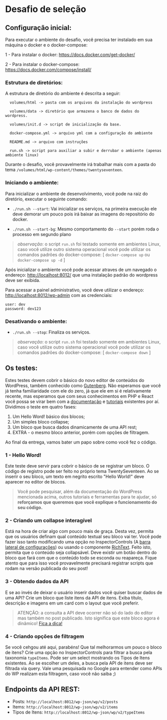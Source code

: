 # Desafio de seleção

## Configuração inicial:

Para executar o ambiente do desafio, você precisa ter instalado em sua máquina o docker e o docker-compose:

1 - Para instalar o docker: https://docs.docker.com/get-docker/

2 - Para instalar o docker-compose: https://docs.docker.com/compose/install/

### Estrutura de diretórios:

A estrutura de diretório do ambiente é descrita a seguir:

```
  volumes/html -> pasta com os arquivos da instalação do wordpress

  volumes/data -> diretório que armazena o banco de dados do wordpress.

  volumes/init.d -> script de inicialização da base.

  docker-compose.yml -> arquivo yml com a configuração do ambiente
  
  README.md -> arquivo com instruções

  run.sh -> script para auxiliar a subir e derrubar o ambiente (apenas ambiente linux)
```

Durante o desafio, você provavelmente irá trabalhar mais com a pasta do tema `/volumes/html/wp-content/themes/twentyseventeen`.

### Iniciando o ambiente:

Para inicializar o ambiente de desenvolvimento, você pode na raiz do diretório, executar o seguinte comando:

- `./run.sh --start`: Vai inicializar os serviços, na primeira execução ele deve demorar um pouco pois irá baixar as imagens do repositório do docker.

- `./run.sh --start-bg`: Mesmo comportamento do `--start` porém roda o processo em segundo plano

> _observação_: o script `run.sh` foi testado somente em ambientes Linux, caso você utilize outro sistema operacional você pode utilizar os comandos padrões do docker-compose: [ `docker-compose up` ou `docker-compose up -d` ]

Após inicializar o ambiente você pode acessar atraves de um navegado o endereço: [http://localhost:8012/](http://localhost:8012/) que uma instalação padrão do wordpress deve ser exibida.

Para acessar a painel administrativo, você deve utilizar o endereço:
[http://localhost:8012/wp-admin](http://localhost:8012/wp-admin) com as credenciais:

```
user: dev
password: dev123
```

### Desativando o ambiente:

- `./run.sh --stop`: Finaliza os serviços.

> _observação_: o script `run.sh` foi testado somente em ambientes Linux, caso você utilize outro sistema operacional você pode utilizar os comandos padrões do docker-compose: [ `docker-compose down` ]

## Os testes:

Estes testes devem cobrir o básico do novo editor de conteúdos do WordPress, também conhecido como [Gutenberg](https://wordpress.org/gutenberg/). Não esperamos que você já tenha familiaridade com ele do zero, já que ele em si é relativamente recente, mas esperamos que com seus conhecimentos em PHP e React você possa se virar bem com a [documentação](https://developer.wordpress.org/block-editor/developers/) e [tutoriais](https://developer.wordpress.org/block-editor/tutorials/) existentes por aí. Dividimos o teste em quatro fases:

1. Um Hello Word! básico dos blocos;
2. Um simples bloco collapse;
3. Um bloco que busca dados dinamicamente de uma API rest;
4. EXTRA - o mesmo bloco anterior, porém com opções de filtragem.

Ao final da entrega, vamos bater um papo sobre como você fez o código.

### 1 - Hello Word!

Este teste deve servir para cobrir o básico de se registrar um bloco. O código de registro pode ser feito no próprio tema TwentySeventeen. Ao se inserir o seu bloco, um texto em negrito escrito "Hello World!" deve aparecer no editor de blocos.

> Você pode pesquisar, além da documentação do WordPress mencionada acima, outros tutoriais e ferramentas para te ajudar, só **reforçamos que queremos que você explique o funcionamento do seu código.**

### 2 - Criando um collapse interagível

Está na hora de criar algo com pouco mais de graça. Desta vez, permita que os usuários definam qual conteúdo textual seu bloco vai ter. Você pode fazer isso tanto modificando uma opção no InspectorControls (A [barra lateral de configurações](https://developer.wordpress.org/block-editor/tutorials/block-tutorial/block-controls-toolbar-and-sidebar/)) ou usando o componente [RichText](https://developer.wordpress.org/block-editor/developers/richtext/).
Feito isto, permita que o conteúdo seja collapsável. Deve existir um botão dentro do bloco que fará com que o conteúdo todo se esconda ou reapareça. Fique atento que para isso você provavelmente precisará registrar scripts que rodam na versão publicada do seu post!

### 3 - Obtendo dados da API

E se ao invés de deixar o usuário inserir dados você quiser buscar dados de uma API? Crie um bloco que liste itens da API de itens. Exiba título, descrição e imagens em um card com o layout que você preferir.

> ATENÇÃO: a consulta a API deve ocorrer não só do lado do editor mas também no post publicado. Isto significa que este bloco agora é dinâmico! [Fica a dica!](https://developer.wordpress.org/block-editor/tutorials/block-tutorial/creating-dynamic-blocks/)

### 4 - Criando opções de filtragem

Se você cehgou até aqui, parabéns! Que tal melhorarmos um pouco o bloco de itens? Crie uma opção no InspectorControls para filtrar a busca pela taxonomia `typeItems`. Pode ser um select mostrando os Tipos de Itens existentes. Ao se escolher um deles, a busca pela API de itens deve ser filtrada via query. Vale uma pesquisada no Google para entender como APIs do WP realizam esta filtragem, caso você não saiba ;)

## Endpoints da API REST:

- Posts: `http://localhost:8012/wp-json/wp/v2/posts`
- Items: `http://localhost:8012/wp-json/wp/v2/items`
- Tipos de Itens: `http://localhost:8012/wp-json/wp/v2/typeItems`
